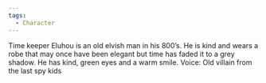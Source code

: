 ```yaml
---
tags:
  - Character
---
```

Time keeper Eluhou is an old elvish man in his 800’s. He is kind and wears a robe that may once have been elegant but time has faded it to a grey shadow. He has kind, green eyes and a warm smile. Voice: Old villain from the last spy kids